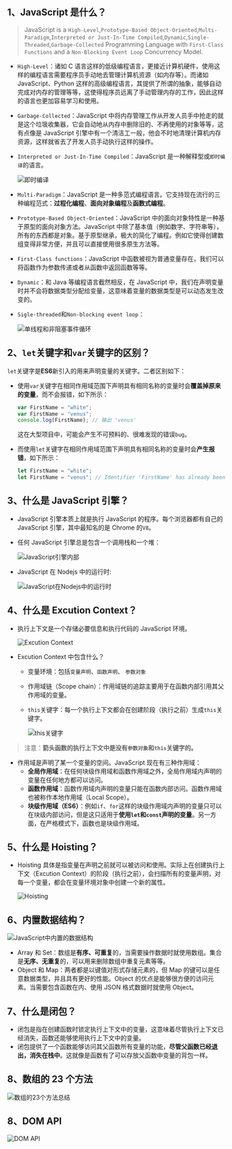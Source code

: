 ## 1、JavaScript 是什么？

> JavaScript is a `High-Level`,`Prototype-Based Object-Oriented`,`Multi-Paradigm`,`Interpreted or Just-In-Time Compiled`,`Dynamic`,`Single-Threaded`,`Garbage-Collected` Programming Language with `First-Class Functions` and a `Non-Blocking Event Loop` Concurrency Model.

- `High-Level`：诸如 C 语言这样的低级编程语言，更接近计算机硬件，使用这样的编程语言需要程序员手动地去管理计算机资源（如内存等）。而诸如 JavaScript、Python 这样的高级编程语言，其提供了所谓的抽象，能够自动完成对内存的管理等等，这使得程序员远离了手动管理内存的工作，因此这样的语言也更加容易学习和使用。

- `Garbage-Collected`：JavaScript 中将内存管理工作从开发人员手中抢走的就是这个垃圾收集器，它会自动地从内存中删除旧的、不再使用的对象等等，这有点像是 JavaScript 引擎中有一个清洁工一般，他会不时地清理计算机内存资源，这样就省去了开发人员手动执行这样的操作。

- `Interpreted or Just-In-Time Compiled`：JavaScript 是一种解释型或`即时编译`的语言。

  ![即时编译](./images/即时编译.png)

- `Multi-Paradigm`：JavaScript 是一种多范式编程语言。它支持现在流行的三种编程范式：**过程化编程**、**面向对象编程**及**函数式编程**。

- `Prototype-Based Object-Oriented`：JavaScript 中的面向对象特性是一种基于原型的面向对象方法。JavaScript 中除了基本值（例如数字、字符串等），所有的东西都是对象。基于原型继承，极大的简化了编程。例如它使得创建数组变得非常方便，并且可以直接使用很多原生方法等。

- `First-Class functions`：JavaScript 中函数被视为普通变量存在，我们可以将函数作为参数传递或者从函数中返回函数等等。

- `Dynamic`：和 Java 等编程语言截然相反，在 JavaScript 中，我们在声明变量时并不会将数据类型分配给变量，这意味着变量的数据类型是可以动态发生改变的。

- `Sigle-threaded`和`Non-blocking event loop`：

  ![单线程和非阻塞事件循环](./images/单线程非阻塞事件循环.png)

## 2、`let`关键字和`var`关键字的区别？

`let`关键字是**ES6**新引入的用来声明变量的关键字。二者区别如下：

- 使用`var`关键字在相同作用域范围下声明具有相同名称的变量时会**覆盖掉原来的变量**，而不会报错，如下所示：

  ```javascript
  var FirstName = "white";
  var FirstName = "venus";
  console.log(FirstName); // 输出 'venus'
  ```

  这在大型项目中，可能会产生不可预料的、很难发现的错误`bug`。

- 而使用`let`关键字在相同作用域范围下声明具有相同名称的变量时会**产生报错**，如下所示：

  ```javascript
  let FirstName = "white";
  let FirstName = "venus"; // Identifier 'FirstName' has already been declared
  ```

## 3、什么是 JavaScript 引擎？

- JavaScript 引擎本质上就是执行 JavaScript 的程序。每个浏览器都有自己的 JavaScript 引擎，其中最知名的是 Chrome 的`V8`。

- 任何 JavaScript 引擎总是包含一个调用栈和一个堆：

  ![JavaScript引擎内部](./images/JavaScript引擎内部.png)

- JavaScript 在 Nodejs 中的运行时:

  ![JavaScript在Nodejs中的运行时](./images/JavaScript运行时.png)

## 4、什么是 Excution Context？

- 执行上下文是一个存储必要信息和执行代码的 JavaScript 环境。

  ![Excution Context](./images/执行上下文.png)

- Excution Context 中包含什么？

  - 变量环境：包括`变量声明`、`函数声明`、 `参数对象`
  - 作用域链（Scope chain）：作用域链的追踪主要用于在函数内部引用其父作用域的变量。
  - `this`关键字：每一个执行上下文都会在创建阶段（执行之前）生成`this`关键字。

    ![this关键字](./images/this关键字.png)

> 注意：**箭头函数的执行上下文中是没有`参数对象`和`this`关键字的。**

- 作用域是声明了某一个变量的空间。JavaScript 现在有三种作用域：
  - **全局作用域**：在任何块级作用域和函数作用域之外，全局作用域内声明的变量在任何地方都可以访问。
  - **函数作用域**：函数作用域内声明的变量只能在函数内部访问。函数作用域也被称作本地作用域（Local Scope）。
  - **块级作用域（ES6）**：例如`if`、`for`这样的块级作用域内声明的变量只可以在块级内部访问，但是这只适用于**使用`let`和`const`声明的变量**。另一方面，在严格模式下，函数也是块级作用域。

## 5、什么是 Hoisting？

- Hoisting 具体是指变量在声明之前就可以被访问和使用。实际上在创建执行上下文（Excution Context）的阶段（执行之前），会扫描所有的变量声明，对每一个变量，都会在变量环境对象中创建一个新的属性。

  ![Hoisting](./images/Hoisting.png)

## 6、内置数据结构？

![JavaScript中内置的数据结构](./images/数据结构.png)

- Array 和 Set：数组是**有序、可重复**的，当需要操作数据时就使用数组。集合是**无序、无重复**的，可以用来删除数组中重复元素等等。
- Object 和 Map：两者都是以键值对形式存储元素的，但 Map 的键可以是任意数据类型，并且具有更好的性能。Object 的优点是能够很方便的访问元素。当需要包含函数在内、使用 JSON 格式数据时就使用 Object。

## 7、什么是闭包？

- 闭包是指在创建函数时锁定执行上下文中的变量，这意味着尽管执行上下文已经消失，函数还能够使用执行上下文中的变量。
- 闭包提供了一个函数能够访问其父函数所有变量的功能，**尽管父函数已经退出，消失在栈中**。这就像是函数有了可以存放父函数中变量的背包一样。

## 8、数组的 23 个方法

![数组的23个方法总结](./images/数组23种方法.png)

## 8、DOM API

![DOM API](./images/DOM树.png)
